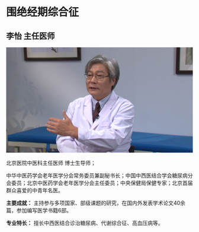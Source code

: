 # 围绝经期综合征

## 李怡 主任医师

![1678505207949](image/c01_91/1678505207949.png)

北京医院中医科主任医师 博士生导师；

中华中医药学会老年医学分会常务委员兼副秘书长；中国中西医结合学会糖尿病分会委员；北京中医药学会老年医学分会主任委员；中央保健局保健专家；北京首届群众喜爱的中青年名医。


**主要成就：** 主持参与多项国家、部级课题的研究，在国内外发表学术论文40余篇，参加编写医学书籍6部。


**专业特长：** 擅长中西医结合诊治糖尿病、代谢综合征、高血压病等。
